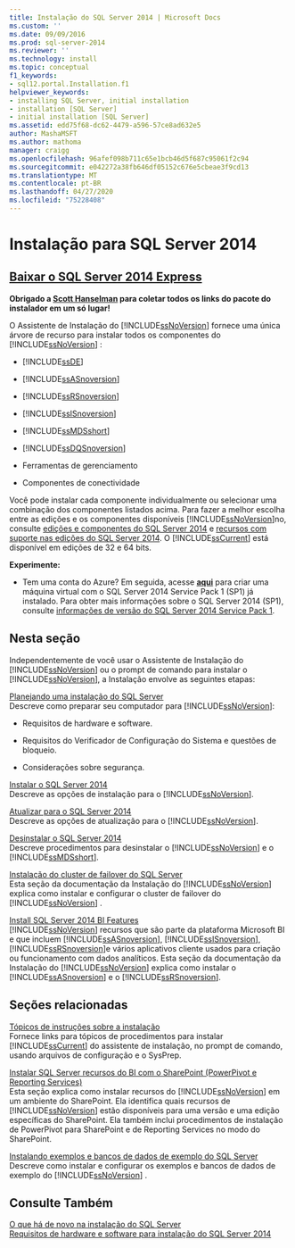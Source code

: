 ```yaml
---
title: Instalação do SQL Server 2014 | Microsoft Docs
ms.custom: ''
ms.date: 09/09/2016
ms.prod: sql-server-2014
ms.reviewer: ''
ms.technology: install
ms.topic: conceptual
f1_keywords:
- sql12.portal.Installation.f1
helpviewer_keywords:
- installing SQL Server, initial installation
- installation [SQL Server]
- initial installation [SQL Server]
ms.assetid: edd75f68-dc62-4479-a596-57ce8ad632e5
author: MashaMSFT
ms.author: mathoma
manager: craigg
ms.openlocfilehash: 96afef098b711c65e1bcb46d5f687c95061f2c94
ms.sourcegitcommit: e042272a38fb646df05152c676e5cbeae3f9cd13
ms.translationtype: MT
ms.contentlocale: pt-BR
ms.lasthandoff: 04/27/2020
ms.locfileid: "75228408"
---
```

# <a name="installation-for-sql-server-2014"></a>Instalação para SQL Server 2014
 ## <a name="download-sql-server-2014-express"></a>[Baixar o SQL Server 2014 Express](http://www.hanselman.com/blog/DownloadSQLServerExpress.aspx)
  **Obrigado a [Scott Hanselman](http://www.hanselman.com/) para coletar todos os links do pacote do instalador em um só lugar!**
  
  O Assistente de Instalação do [!INCLUDE[ssNoVersion](../../includes/ssnoversion-md.md)] fornece uma única árvore de recurso para instalar todos os componentes do [!INCLUDE[ssNoVersion](../../includes/ssnoversion-md.md)] :  
  
-   [!INCLUDE[ssDE](../../includes/ssde-md.md)]  
  
-   [!INCLUDE[ssASnoversion](../../includes/ssasnoversion-md.md)]  
  
-   [!INCLUDE[ssRSnoversion](../../includes/ssrsnoversion-md.md)]  
  
-   [!INCLUDE[ssISnoversion](../../includes/ssisnoversion-md.md)]  
  
-   [!INCLUDE[ssMDSshort](../../includes/ssmdsshort-md.md)]  
  
-   [!INCLUDE[ssDQSnoversion](../../includes/ssdqsnoversion-md.md)]  
  
-   Ferramentas de gerenciamento  
  
-   Componentes de conectividade  
  
 Você pode instalar cada componente individualmente ou selecionar uma combinação dos componentes listados acima. Para fazer a melhor escolha entre as edições e os componentes disponíveis [!INCLUDE[ssNoVersion](../../includes/ssnoversion-md.md)]no, consulte [edições e componentes do SQL Server 2014](../../sql-server/editions-and-components-of-sql-server-2016.md) e [recursos com suporte nas edições do SQL Server 2014](../../getting-started/features-supported-by-the-editions-of-sql-server-2014.md). O [!INCLUDE[ssCurrent](../../includes/sscurrent-md.md)] está disponível em edições de 32 e 64 bits.
 
 **Experimente:**  
  
-   Tem uma conta do Azure?  Em seguida, acesse **[aqui](https://ms.portal.azure.com/?flight=1#create/Microsoft.SQLServer2016RTMEnterpriseWindowsServer2012R2)** para criar uma máquina virtual com o SQL Server 2014 Service Pack 1 (SP1) já instalado. Para obter mais informações sobre o SQL Server 2014 (SP1), consulte [informações de versão do SQL Server 2014 Service Pack 1](https://support.microsoft.com/kb/3058865).  
  
## <a name="in-this-section"></a>Nesta seção  
 Independentemente de você usar o Assistente de Instalação do [!INCLUDE[ssNoVersion](../../includes/ssnoversion-md.md)] ou o prompt de comando para instalar o [!INCLUDE[ssNoVersion](../../includes/ssnoversion-md.md)], a Instalação envolve as seguintes etapas:  
  
 [Planejando uma instalação do SQL Server](../../sql-server/install/planning-a-sql-server-installation.md)  
 Descreve como preparar seu computador para [!INCLUDE[ssNoVersion](../../includes/ssnoversion-md.md)]:  
  
-   Requisitos de hardware e software.  
  
-   Requisitos do Verificador de Configuração do Sistema e questões de bloqueio.  
  
-   Considerações sobre segurança.  
  
 [Instalar o SQL Server 2014](install-sql-server.md)  
 Descreve as opções de instalação para o [!INCLUDE[ssNoVersion](../../includes/ssnoversion-md.md)].  
  
 [Atualizar para o SQL Server 2014](upgrade-sql-server.md)  
 Descreve as opções de atualização para o [!INCLUDE[ssNoVersion](../../includes/ssnoversion-md.md)].  
  
 [Desinstalar o SQL Server 2014](../../sql-server/install/uninstall-sql-server.md)  
 Descreve procedimentos para desinstalar o [!INCLUDE[ssNoVersion](../../includes/ssnoversion-md.md)] e o [!INCLUDE[ssMDSshort](../../includes/ssmdsshort-md.md)].  
  
 [Instalação do cluster de failover do SQL Server](../../sql-server/failover-clusters/install/sql-server-failover-cluster-installation.md)  
 Esta seção da documentação da Instalação do [!INCLUDE[ssNoVersion](../../includes/ssnoversion-md.md)] explica como instalar e configurar o cluster de failover do [!INCLUDE[ssNoVersion](../../includes/ssnoversion-md.md)] .  
  
 [Install SQL Server 2014 BI Features](../../sql-server/install/install-sql-server-business-intelligence-features.md)  
 [!INCLUDE[ssNoVersion](../../includes/ssnoversion-md.md)] recursos que são parte da plataforma Microsoft BI e que incluem [!INCLUDE[ssASnoversion](../../includes/ssasnoversion-md.md)], [!INCLUDE[ssISnoversion](../../includes/ssisnoversion-md.md)], [!INCLUDE[ssRSnoversion](../../includes/ssrsnoversion-md.md)]e vários aplicativos cliente usados para criação ou funcionamento com dados analíticos. Esta seção da documentação da Instalação do [!INCLUDE[ssNoVersion](../../includes/ssnoversion-md.md)] explica como instalar o [!INCLUDE[ssASnoversion](../../includes/ssasnoversion-md.md)] e o [!INCLUDE[ssRSnoversion](../../includes/ssrsnoversion-md.md)].  
  
## <a name="related-sections"></a>Seções relacionadas  
 [Tópicos de instruções sobre a instalação](../../sql-server/install/installation-how-to-topics.md)  
 Fornece links para tópicos de procedimentos para instalar [!INCLUDE[ssCurrent](../../includes/sscurrent-md.md)] do assistente de instalação, no prompt de comando, usando arquivos de configuração e o SysPrep.  
  
 [Instalar SQL Server recursos do BI com o SharePoint &#40;PowerPivot e Reporting Services&#41;](../../sql-server/install/install-sql-server-bi-features-sharepoint-powerpivot-reporting-services.md)  
 Esta seção explica como instalar recursos do [!INCLUDE[ssNoVersion](../../includes/ssnoversion-md.md)] em um ambiente do SharePoint. Ela identifica quais recursos de [!INCLUDE[ssNoVersion](../../includes/ssnoversion-md.md)] estão disponíveis para uma versão e uma edição específicas do SharePoint. Ela também inclui procedimentos de instalação de PowerPivot para SharePoint e de Reporting Services no modo do SharePoint.  
  
 [Instalando exemplos e bancos de dados de exemplo do SQL Server](https://sqlserversamples.codeplex.com/)  
 Descreve como instalar e configurar os exemplos e bancos de dados de exemplo do [!INCLUDE[ssNoVersion](../../includes/ssnoversion-md.md)] .  
  
## <a name="see-also"></a>Consulte Também  
 [O que há de novo na instalação do SQL Server](../../sql-server/install/what-s-new-in-sql-server-installation.md)   
 [Requisitos de hardware e software para instalação do SQL Server 2014](../../sql-server/install/hardware-and-software-requirements-for-installing-sql-server.md)  
  
